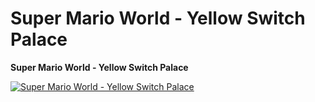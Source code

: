 # Super Mario World - Yellow Switch Palace

**Super Mario World - Yellow Switch Palace**

[![Super Mario World - Yellow Switch Palace](https://img.youtube.com/vi/rn4JGnZxkf0/0.jpg)](https://www.youtube.com/watch?v=rn4JGnZxkf0)
